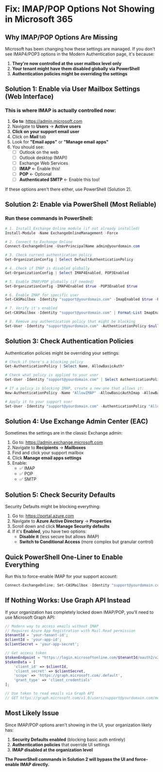 # Fix: IMAP/POP Options Not Showing in Microsoft 365

## Why IMAP/POP Options Are Missing

Microsoft has been changing how these settings are managed. If you don't see IMAP4/POP3 options in the Modern Authentication page, it's because:

1. **They're now controlled at the user mailbox level only**
2. **Your tenant might have them disabled globally via PowerShell**
3. **Authentication policies might be overriding the settings**

## Solution 1: Enable via User Mailbox Settings (Web Interface)

### This is where IMAP is actually controlled now:

1. **Go to**: https://admin.microsoft.com
2. Navigate to **Users** → **Active users**
3. **Click on your support email user**
4. Click on **Mail** tab
5. Look for **"Email apps"** or **"Manage email apps"**
6. You should see:
   - ☐ Outlook on the web
   - ☐ Outlook desktop (MAPI)
   - ☐ Exchange Web Services
   - ☐ **IMAP** ← Enable this!
   - ☐ **POP** ← Optional
   - ☐ **Authenticated SMTP** ← Enable this too!

If these options aren't there either, use PowerShell (Solution 2).

## Solution 2: Enable via PowerShell (Most Reliable)

### Run these commands in PowerShell:

```powershell
# 1. Install Exchange Online module (if not already installed)
Install-Module -Name ExchangeOnlineManagement -Force

# 2. Connect to Exchange Online
Connect-ExchangeOnline -UserPrincipalName admin@yourdomain.com

# 3. Check current authentication policy
Get-OrganizationConfig | Select DefaultAuthenticationPolicy

# 4. Check if IMAP is disabled globally
Get-OrganizationConfig | Select IMAP4Enabled, POP3Enabled

# 5. Enable IMAP/POP globally (if needed)
Set-OrganizationConfig -IMAP4Enabled $true -POP3Enabled $true

# 6. Enable IMAP for specific user
Set-CASMailbox -Identity "support@yourdomain.com" -ImapEnabled $true -PopEnabled $true -SmtpClientAuthenticationDisabled $false

# 7. Verify it's enabled
Get-CASMailbox -Identity "support@yourdomain.com" | Format-List ImapEnabled, PopEnabled, SmtpClientAuthenticationDisabled

# 8. Remove any authentication policy that might be blocking
Set-User -Identity "support@yourdomain.com" -AuthenticationPolicy $null
```

## Solution 3: Check Authentication Policies

Authentication policies might be overriding your settings:

```powershell
# Check if there's a blocking policy
Get-AuthenticationPolicy | Select Name, AllowBasicAuth*

# Check what policy is applied to your user
Get-User -Identity "support@yourdomain.com" | Select AuthenticationPolicy

# If a policy is blocking IMAP, create a new one that allows it:
New-AuthenticationPolicy -Name "AllowIMAP" -AllowBasicAuthImap -AllowBasicAuthSmtp

# Apply it to your support user
Set-User -Identity "support@yourdomain.com" -AuthenticationPolicy "AllowIMAP"
```

## Solution 4: Use Exchange Admin Center (EAC)

Sometimes the settings are in the classic Exchange admin:

1. Go to: https://admin.exchange.microsoft.com
2. Navigate to **Recipients** → **Mailboxes**
3. Find and click your support mailbox
4. Click **Manage email apps settings**
5. Enable:
   - ✅ IMAP
   - ✅ POP
   - ✅ SMTP

## Solution 5: Check Security Defaults

Security Defaults might be blocking everything:

1. Go to: https://portal.azure.com
2. Navigate to **Azure Active Directory** → **Properties**
3. Scroll down and click **Manage Security defaults**
4. If it's **Enabled**, you have two options:
   - **Disable it** (less secure but allows IMAP)
   - **Switch to Conditional Access** (more complex but granular control)

## Quick PowerShell One-Liner to Enable Everything

Run this to force-enable IMAP for your support account:

```powershell
Connect-ExchangeOnline; Set-CASMailbox -Identity "support@yourdomain.com" -ImapEnabled $true -PopEnabled $true -SmtpClientAuthenticationDisabled $false -OWAEnabled $true -ActiveSyncEnabled $true -EwsEnabled $true -MapiEnabled $true
```

## If Nothing Works: Use Graph API Instead

If your organization has completely locked down IMAP/POP, you'll need to use Microsoft Graph API:

```php
// Modern way to access emails without IMAP
// Requires Azure App Registration with Mail.Read permission
$tenantId = 'your-tenant-id';
$clientId = 'your-app-id';
$clientSecret = 'your-app-secret';

// Get access token
$tokenEndpoint = "https://login.microsoftonline.com/$tenantId/oauth2/v2.0/token";
$tokenData = [
    'client_id' => $clientId,
    'client_secret' => $clientSecret,
    'scope' => 'https://graph.microsoft.com/.default',
    'grant_type' => 'client_credentials'
];

// Use token to read emails via Graph API
// GET https://graph.microsoft.com/v1.0/users/support@yourdomain.com/messages
```

## Most Likely Issue

Since IMAP/POP options aren't showing in the UI, your organization likely has:
1. **Security Defaults enabled** (blocking basic auth entirely)
2. **Authentication policies** that override UI settings
3. **IMAP disabled at the organization level**

**The PowerShell commands in Solution 2 will bypass the UI and force-enable IMAP directly.**
